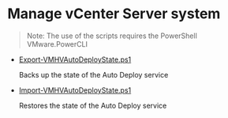 # Manage vCenter Server system

> Note: The use of the scripts requires the PowerShell VMware.PowerCLI

+ [Export-VMHVAutoDeployState.ps1](./Export-VMHVAutoDeployState.ps1)

  Backs up the state of the Auto Deploy service

+ [Import-VMHVAutoDeployState.ps1](./Import-VMHVAutoDeployState.ps1)

  Restores the state of the Auto Deploy service